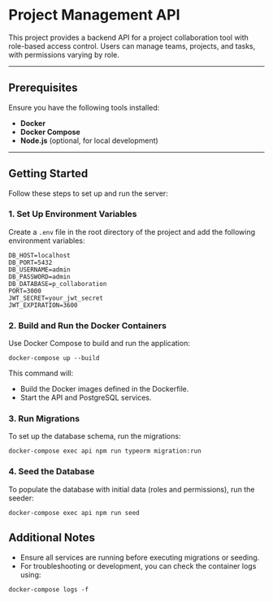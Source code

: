 # Project Management API

This project provides a backend API for a project collaboration tool with role-based access control. Users can manage teams, projects, and tasks, with permissions varying by role.

---

## Prerequisites

Ensure you have the following tools installed:

- **Docker**
- **Docker Compose**
- **Node.js** (optional, for local development)

---

## Getting Started

Follow these steps to set up and run the server:

### 1. Set Up Environment Variables

Create a `.env` file in the root directory of the project and add the following environment variables:

```
DB_HOST=localhost
DB_PORT=5432
DB_USERNAME=admin
DB_PASSWORD=admin
DB_DATABASE=p_collaboration
PORT=3000
JWT_SECRET=your_jwt_secret
JWT_EXPIRATION=3600
```

### 2. Build and Run the Docker Containers

Use Docker Compose to build and run the application:

```
docker-compose up --build
```

This command will:

- Build the Docker images defined in the Dockerfile.
- Start the API and PostgreSQL services.

### 3. Run Migrations

To set up the database schema, run the migrations:

```
docker-compose exec api npm run typeorm migration:run
```

### 4. Seed the Database

To populate the database with initial data (roles and permissions), run the seeder:

```
docker-compose exec api npm run seed
```

## Additional Notes

- Ensure all services are running before executing migrations or seeding.
- For troubleshooting or development, you can check the container logs using:

```
docker-compose logs -f
```
